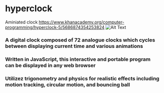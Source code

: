 # hyperclock
Aminiated clock
https://www.khanacademy.org/computer-programming/hyperclock-5/5686874354253824
![Alt Text](hyperclock1.2.gif)

### A digital clock composed of 72 analogue clocks which cycles between displaying current time and various animations
### Written in JavaScript, this interactive and portable program can be displayed in any web browser
### Utilizez trigonometry and physics for realistic effects including motion tracking, circular motion, and bouncing ball

